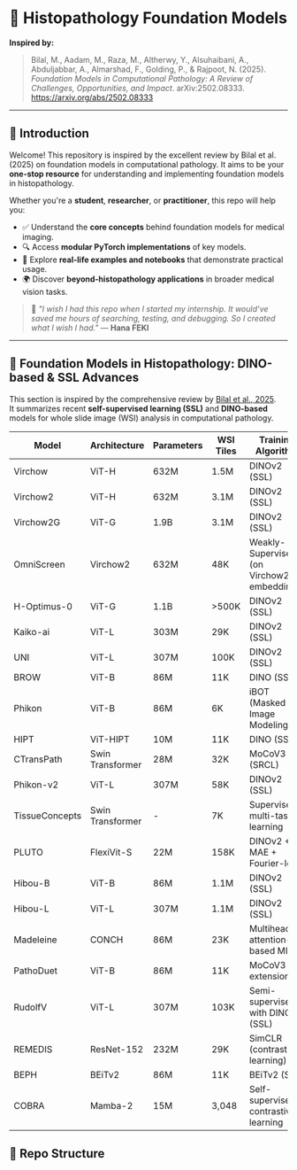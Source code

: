 # 🧬 Histopathology Foundation Models

**Inspired by:**  
> Bilal, M., Aadam, M., Raza, M., Altherwy, Y., Alsuhaibani, A., Abduljabbar, A., Almarshad, F., Golding, P., & Rajpoot, N. (2025). *Foundation Models in Computational Pathology: A Review of Challenges, Opportunities, and Impact*. arXiv:2502.08333. https://arxiv.org/abs/2502.08333

---

## 📣 Introduction

Welcome! This repository is inspired by the excellent review by Bilal et al. (2025) on foundation models in computational pathology. It aims to be your **one-stop resource** for understanding and implementing foundation models in histopathology.

Whether you're a **student**, **researcher**, or **practitioner**, this repo will help you:

- ✅ Understand the **core concepts** behind foundation models for medical imaging.  
- 🔍 Access **modular PyTorch implementations** of key models.  
- 📓 Explore **real-life examples and notebooks** that demonstrate practical usage.  
- 🌍 Discover **beyond-histopathology applications** in broader medical vision tasks.

> 🔖 *"I wish I had this repo when I started my internship. It would’ve saved me hours of searching, testing, and debugging. So I created what I wish I had."* — **Hana FEKI**

---

## 🧠 Foundation Models in Histopathology: DINO-based & SSL Advances

This section is inspired by the comprehensive review by [Bilal et al., 2025](https://arxiv.org/abs/2502.08333).  
It summarizes recent **self-supervised learning (SSL)** and **DINO-based** models for whole slide image (WSI) analysis in computational pathology.

| Model            | Architecture       | Parameters | WSI Tiles | Training Algorithm                          | Paper / Link | Implemented | Repo Link | Official GitHub |
|------------------|--------------------|------------|-----------|---------------------------------------------|---------------|-------------|-----------|------------------|
| Virchow          | ViT-H              | 632M       | 1.5M      | DINOv2 (SSL)                                 | [arXiv:2403.10870](https://arxiv.org/abs/2403.10870) | ✅ Yes | [models/virchow](./models/virchow) | [BatsResearch/Virchow](https://github.com/BatsResearch/Virchow) |
| Virchow2         | ViT-H              | 632M       | 3.1M      | DINOv2 (SSL)                                 | [arXiv:2403.10870](https://arxiv.org/abs/2403.10870) | ✅ Yes | [models/virchow2](./models/virchow2) | [BatsResearch/Virchow](https://github.com/BatsResearch/Virchow) |
| Virchow2G        | ViT-G              | 1.9B       | 3.1M      | DINOv2 (SSL)                                 | [arXiv:2403.10870](https://arxiv.org/abs/2403.10870) | ❌ No | — | [BatsResearch/Virchow](https://github.com/BatsResearch/Virchow) |
| OmniScreen       | Virchow2           | 632M       | 48K       | Weakly-Supervised (on Virchow2 embeddings)  | [arXiv:2403.10870](https://arxiv.org/abs/2403.10870) | ❌ No | — | [BatsResearch/Virchow](https://github.com/BatsResearch/Virchow) |
| H-Optimus-0      | ViT-G              | 1.1B       | >500K     | DINOv2 (SSL)                                 | — | ❌ No | — | — |
| Kaiko-ai         | ViT-L              | 303M       | 29K       | DINOv2 (SSL)                                 | — | ❌ No | — | — |
| UNI              | ViT-L              | 307M       | 100K      | DINOv2 (SSL)                                 | — | ❌ No | — | — |
| BROW             | ViT-B              | 86M        | 11K       | DINO (SSL)                                   | — | ❌ No | — | — |
| Phikon           | ViT-B              | 86M        | 6K        | iBOT (Masked Image Modeling)                | [arXiv:2311.11023](https://arxiv.org/abs/2311.11023) | ✅ Yes | [models/phikon](./models/phikon) | — |
| HIPT             | ViT-HIPT           | 10M        | 11K       | DINO (SSL)                                   | [arXiv:2206.02680](https://arxiv.org/abs/2206.02680) | ❌ No | — | [mahmoodlab/HIPT](https://github.com/mahmoodlab/HIPT) |
| CTransPath       | Swin Transformer   | 28M        | 32K       | MoCoV3 (SRCL)                                | [arXiv:2209.05578](https://arxiv.org/abs/2209.05578) | ✅ Yes | [models/ctranspath](./models/ctranspath) | [Bin-Chen-Lab/CTransPath](https://github.com/Bin-Chen-Lab/CTransPath) |
| Phikon-v2        | ViT-L              | 307M       | 58K       | DINOv2 (SSL)                                 | [arXiv:2311.11023](https://arxiv.org/abs/2311.11023) | ❌ No | — | — |
| TissueConcepts   | Swin Transformer   | -          | 7K        | Supervised multi-task learning              | — | ❌ No | — | — |
| PLUTO            | FlexiVit-S         | 22M        | 158K      | DINOv2 + MAE + Fourier-loss                 | [arXiv:2403.00827](https://arxiv.org/abs/2403.00827) | ✅ Yes | [models/pluto](./models/pluto) | — |
| Hibou-B          | ViT-B              | 86M        | 1.1M      | DINOv2 (SSL)                                 | [arXiv:2406.06589](https://arxiv.org/abs/2406.06589) | ❌ No | — | — |
| Hibou-L          | ViT-L              | 307M       | 1.1M      | DINOv2 (SSL)                                 | [arXiv:2406.06589](https://arxiv.org/abs/2406.06589) | ❌ No | — | — |
| Madeleine        | CONCH              | 86M        | 23K       | Multiheaded attention-based MIL             | — | ❌ No | — | — |
| PathoDuet        | ViT-B              | 86M        | 11K       | MoCoV3 extension                             | [arXiv:2403.09677](https://arxiv.org/abs/2403.09677) | ✅ Yes | [models/pathoduet](./models/pathoduet) | — |
| RudolfV          | ViT-L              | 307M       | 103K      | Semi-supervised with DINOv2 (SSL)           | [arXiv:2403.01821](https://arxiv.org/abs/2403.01821) | ❌ No | — | — |
| REMEDIS          | ResNet-152         | 232M       | 29K       | SimCLR (contrastive learning)               | [arXiv:2212.08677](https://arxiv.org/abs/2212.08677) | ❌ No | — | [boschresearch/remedis](https://github.com/boschresearch/remedis) |
| BEPH             | BEiTv2             | 86M        | 11K       | BEiTv2 (SSL)                                 | — | ❌ No | — | — |
| COBRA            | Mamba-2            | 15M        | 3,048     | Self-supervised contrastive learning        | [arXiv:2405.20233](https://arxiv.org/abs/2405.20233) | ❌ No | — | [BatsResearch/COBRA](https://github.com/BatsResearch/COBRA) |



## 📁 Repo Structure

